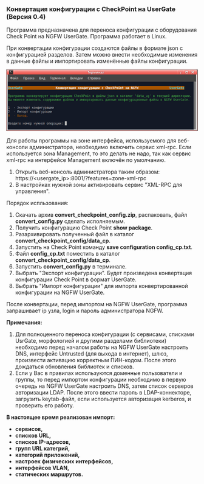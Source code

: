 <h3>Конвертация конфигурации с CheckPoint на UserGate (Версия 0.4)</h3>

Программа предназначена для переноса конфигурации с оборудования Check Point на NGFW UserGate.
Программа работает в Linux.

При конвертации конфигурации создаются файлы в формате json с конфигурацией разделов.
Затем можно внести необходимые изменения в данные файлы и импортировать изменённые файлы конфигурации.

<p align="center"><img src="main_image.png"></p>

Для работы программы на зоне интерфейса, используемого для веб-консоли администратора, необходимо включить сервис xml-rpc.
Если используется зона Management, то это делать не надо, так как сервис xml-rpc на интерфейсе Management включён по умолчанию.
1. Открыть веб-консоль администратора таким образом: https://<usergate_ip>:8001/?features=zone-xml-rpc
2. В настройках нужной зоны активировать сервис "XML-RPC для управления".

Порядок испльзования:
1. Скачать архив <b>convert_checkpoint_config.zip</b>, распаковать, файл <b>convert_config.py</b> сделать исполняемым.
2. Получить конфигурацию Check Point <b>show package</b>.
3. Разархивировать полученный файл в каталог <b>convert_checkpoint_config/data_cp</b>.
4. Запустить на Check Point команду <b>save configuration config_cp.txt</b>.
5. Файл <b>config_cp.txt</b> поместить в каталог <b>convert_checkpoint_config/data_cp</b>.
6. Запустить <b>convert_config.py</b> в терминале.
7. Выбрать "Экспорт конфигурации". Будет произведена конвертация конфигурации Check Point в формат UserGate.
8. Выбрать "Импорт конфигурации" для импорта конвертированной конфигурации на NGFW UserGate.

После конвертации, перед импортом на NGFW UserGate, программа запрашивает ip узла, login и пароль администратора NGFW.

<b>Примечания:</b>
1. Для полноценного переноса конфигурации (с сервисами, списками UsrGate, морфологией и другими разделами библиотеки)
необходимо перед началом работы на NGFW UserGate настроить DNS, интерфейс Untrusted (для выхода в интернет), шлюз,
произвести активацию корректным ПИН-кодом. После этого дождаться обновления библиотек и списков.<br>
2. Если у Вас в правилах используются доменные пользователи и группы, то перед импортом конфигурации необходимо в первую
очередь на NGFW UserGate настроить DNS, затем список серверов авторизации LDAP. После этого ввести пароль в
LDAP-коннекторе, загрузить keytab-файл, если используется авторизация kerberos, и проверить его работу.

<b>В настоящее время реализован импорт:
- сервисов,
- списков URL,
- списков IP-адресов,
- групп URL категрий,
- категорий приложений,
- настроек физических интерфейсов,
- интерфейсов VLAN,
- статических маршрутов.
</b>
